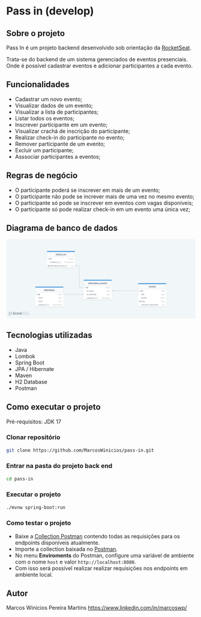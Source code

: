 # Pass in (develop)

## Sobre o projeto
Pass In é um projeto backend desenvolvido sob orientação da [RocketSeat](https://www.rocketseat.com.br/).

Trata-se do backend de um sistema gerenciados de eventos presenciais. Onde é possível cadastrar eventos e adicionar participantes a cada evento.

## Funcionalidades
- Cadastrar um novo evento;
- Visualizar dados de um evento;
- Visualizar a lista de participantes;
- Listar todos os eventos;
- Inscrever participante em um evento;
- Visualizar crachá de inscrição do participante;
- Realizar check-in do participante no evento;
- Remover participante de um evento;
- Excluir um participante;
- Asssociar participantes a eventos;

## Regras de negócio
- O participante poderá se inscrever em mais de um evento;
- O participante não pode se increver mais de uma vez no mesmo evento;
- O participante só pode se inscrever em eventos com vagas disponíveis;
- O participante só pode realizar check-in em um evento uma única vez;

## Diagrama de banco de dados
![Image](https://github.com/MarcosWinicios/pass-in/blob/develop/docs/database-diagram.png?raw=true)

## Tecnologias utilizadas
- Java
- Lombok
- Spring Boot
- JPA / Hibernate
- Maven
- H2 Database
- Postman

## Como executar o projeto
Pré-requisitos: JDK 17


### Clonar repositório
```bash
git clone https://github.com/MarcosWinicios/pass-in.git
```
### Entrar na pasta do projeto back end
```bash
cd pass-in
```

### Executar o projeto
```bash
./mvnw spring-boot:run
```

### Como testar o projeto
- Baixe a [Collection Postman](https://github.com/MarcosWinicios/pass-in/blob/82b710dac532b25619e501aeb813901e86613d11/docs/pass-in.postman_collection.json) contendo todas as requisições para os endpoints disponíveis atualmente.
- Importe a collection baixada no [Postman](https://www.postman.com/).
- No menu **Enviroments** do Postman, configure uma variável de ambiente com o nome ```host``` e valor ```http://localhost:8080```.
- Com isso será possível realizar realizar requisições nos endpoints em ambiente local.

 
## Autor
Marcos Winicios Pereira Martins
https://www.linkedin.com/in/marcoswp/
